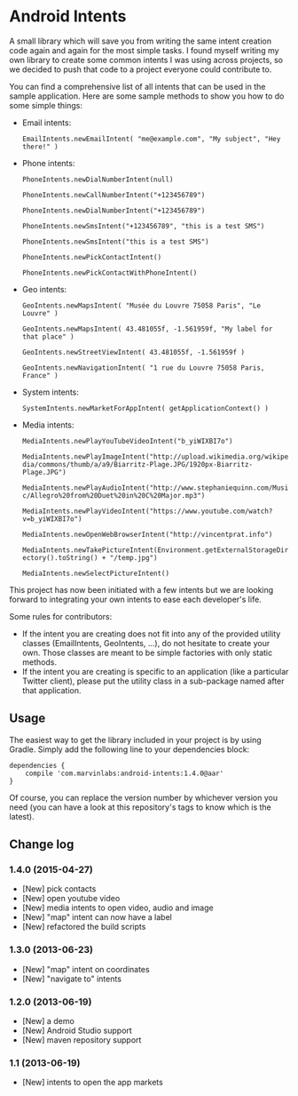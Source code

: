 Android Intents
===============

A small library which will save you from writing the same intent creation code again and again for the most simple tasks. I found myself writing my own 
library to create some common intents I was using across projects, so we decided to push that code to a project everyone could contribute to.

You can find a comprehensive list of all intents that can be used in the sample application. Here are some sample methods to show you how to do some 
simple things:

- Email intents:

    `EmailIntents.newEmailIntent( "me@example.com", "My subject", "Hey there!" )`

- Phone intents:

    `PhoneIntents.newDialNumberIntent(null)`

    `PhoneIntents.newCallNumberIntent("+123456789")`

    `PhoneIntents.newDialNumberIntent("+123456789")`

    `PhoneIntents.newSmsIntent("+123456789", "this is a test SMS")`

    `PhoneIntents.newSmsIntent("this is a test SMS")`

    `PhoneIntents.newPickContactIntent()`

    `PhoneIntents.newPickContactWithPhoneIntent()`
	
- Geo intents:

    `GeoIntents.newMapsIntent( "Musée du Louvre 75058 Paris", "Le Louvre" )`

    `GeoIntents.newMapsIntent( 43.481055f, -1.561959f, "My label for that place" )`

    `GeoIntents.newStreetViewIntent( 43.481055f, -1.561959f )`

    `GeoIntents.newNavigationIntent( "1 rue du Louvre 75058 Paris, France" )`
	
- System intents:

    `SystemIntents.newMarketForAppIntent( getApplicationContext() )`

- Media intents:

    `MediaIntents.newPlayYouTubeVideoIntent("b_yiWIXBI7o")`

	`MediaIntents.newPlayImageIntent("http://upload.wikimedia.org/wikipedia/commons/thumb/a/a9/Biarritz-Plage.JPG/1920px-Biarritz-Plage.JPG")`

    `MediaIntents.newPlayAudioIntent("http://www.stephaniequinn.com/Music/Allegro%20from%20Duet%20in%20C%20Major.mp3")`

    `MediaIntents.newPlayVideoIntent("https://www.youtube.com/watch?v=b_yiWIXBI7o")`

    `MediaIntents.newOpenWebBrowserIntent("http://vincentprat.info")`

    `MediaIntents.newTakePictureIntent(Environment.getExternalStorageDirectory().toString() + "/temp.jpg")`

    `MediaIntents.newSelectPictureIntent()`
	
This project has now been initiated with a few intents but we are looking forward to integrating your own intents to ease each developer's life.

Some rules for contributors: 

- If the intent you are creating does not fit into any of the provided utility classes (EmailIntents, GeoIntents, ...), do not hesitate to create your own. 
Those classes are meant to be simple factories with only static methods.
- If the intent you are creating is specific to an application (like a particular Twitter client), please put the utility class in a sub-package named after 
that application.

## Usage

The easiest way to get the library included in your project is by using Gradle. Simply add the following line to your dependencies block:

    dependencies {
        compile 'com.marvinlabs:android-intents:1.4.0@aar'
    }
    
Of course, you can replace the version number by whichever version you need (you can have a look at this repository's tags to know which is the latest).

## Change log

### 1.4.0 (2015-04-27)

- [New] pick contacts
- [New] open youtube video
- [New] media intents to open video, audio and image
- [New] "map" intent can now have a label
- [New] refactored the build scripts

### 1.3.0 (2013-06-23)

- [New] "map" intent on coordinates
- [New] "navigate to" intents

### 1.2.0 (2013-06-19)

- [New] a demo
- [New] Android Studio support
- [New] maven repository support

### 1.1 (2013-06-19)

- [New] intents to open the app markets